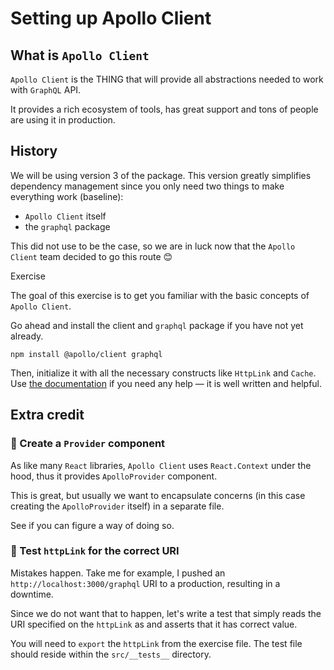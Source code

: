 # Setting up Apollo Client

## What is `Apollo Client`

`Apollo Client` is the THING that will provide all abstractions needed to work with `GraphQL` API.

It provides a rich ecosystem of tools, has great support and tons of people are using it in production.

## History
We will be using version 3 of the package.
This version greatly simplifies dependency management since you only need two things to make everything work (baseline):

- `Apollo Client` itself
- the `graphql` package 

This did not use to be the case, so we are in luck now that the `Apollo Client` team decided to go this route 😊

Exercise

The goal of this exercise is to get you familiar with the basic concepts of `Apollo Client`.

Go ahead and install the client and `graphql` package if you have not yet already. 

```shell script
npm install @apollo/client graphql
```

Then, initialize it with all the necessary constructs like `HttpLink` and `Cache`.
Use [the documentation](https://www.apollographql.com/docs/react/v3.0-beta/get-started/) if you need any help — it is well written and helpful.

## Extra credit

### 💯 Create a `Provider` component

As like many `React` libraries, `Apollo Client` uses `React.Context` under the hood, thus it provides `ApolloProvider` component.

This is great, but usually we want to encapsulate concerns (in this case creating the `ApolloProvider` itself) in a separate file.

See if you can figure a way of doing so.


### 💯 Test `httpLink` for the correct URI

Mistakes happen. Take me for example, I pushed an `http://localhost:3000/graphql` URI to a production, resulting in a downtime.

Since we do not want that to happen, let's write a test that simply reads the URI specified on the `httpLink` as and asserts that it has correct value.

You will need to `export` the `httpLink` from the exercise file. The test file should reside within the `src/__tests__` directory.


 

